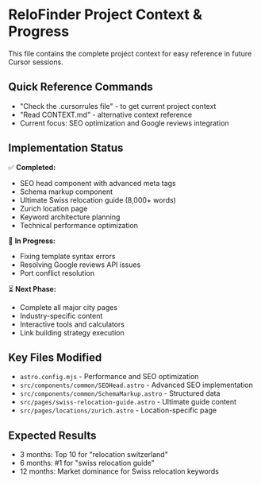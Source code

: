 # ReloFinder Project Context & Progress

This file contains the complete project context for easy reference in future Cursor sessions.

## Quick Reference Commands
- "Check the .cursorrules file" - to get current project context
- "Read CONTEXT.md" - alternative context reference
- Current focus: SEO optimization and Google reviews integration

## Implementation Status
✅ **Completed:**
- SEO head component with advanced meta tags
- Schema markup component
- Ultimate Swiss relocation guide (8,000+ words)
- Zurich location page
- Keyword architecture planning
- Technical performance optimization

🔄 **In Progress:**
- Fixing template syntax errors
- Resolving Google reviews API issues
- Port conflict resolution

⏳ **Next Phase:**
- Complete all major city pages
- Industry-specific content
- Interactive tools and calculators
- Link building strategy execution

## Key Files Modified
- `astro.config.mjs` - Performance and SEO optimization
- `src/components/common/SEOHead.astro` - Advanced SEO implementation
- `src/components/common/SchemaMarkup.astro` - Structured data
- `src/pages/swiss-relocation-guide.astro` - Ultimate guide content
- `src/pages/locations/zurich.astro` - Location-specific page

## Expected Results
- 3 months: Top 10 for "relocation switzerland"
- 6 months: #1 for "swiss relocation guide"
- 12 months: Market dominance for Swiss relocation keywords 